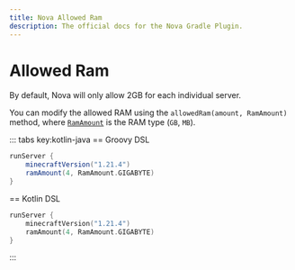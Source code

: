 ```yaml
---
title: Nova Allowed Ram
description: The official docs for the Nova Gradle Plugin.
---
```


# Allowed Ram

By default, Nova will only allow 2GB for each individual server. 

You can modify the allowed RAM using the `allowedRam(amount, RamAmount)` method, where [`RamAmount`](https://github.com/UndefinedCreations/Nova/blob/master/plugin/nova/src/main/kotlin/com/undefinedcreations/nova/RamAmount.kt) is the RAM type (`GB`, `MB`).

::: tabs key:kotlin-java
== Groovy DSL
```groovy 
runServer {
    minecraftVersion("1.21.4")
    ramAmount(4, RamAmount.GIGABYTE)
}
```
== Kotlin DSL
```kotlin
runServer {
    minecraftVersion("1.21.4")
    ramAmount(4, RamAmount.GIGABYTE)
}
```
:::